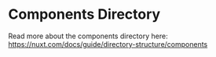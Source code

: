 # Components Directory

Read more about the components directory here: https://nuxt.com/docs/guide/directory-structure/components
